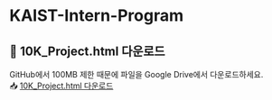 # KAIST-Intern-Program
## 📂 10K_Project.html 다운로드  
GitHub에서 100MB 제한 때문에 파일을 Google Drive에서 다운로드하세요.  
📥 [10K_Project.html 다운로드](https://drive.google.com/file/d/1bV1aZpKBy8VST4r1k79BIAnp2Quc_fIM/view?usp=sharing)

